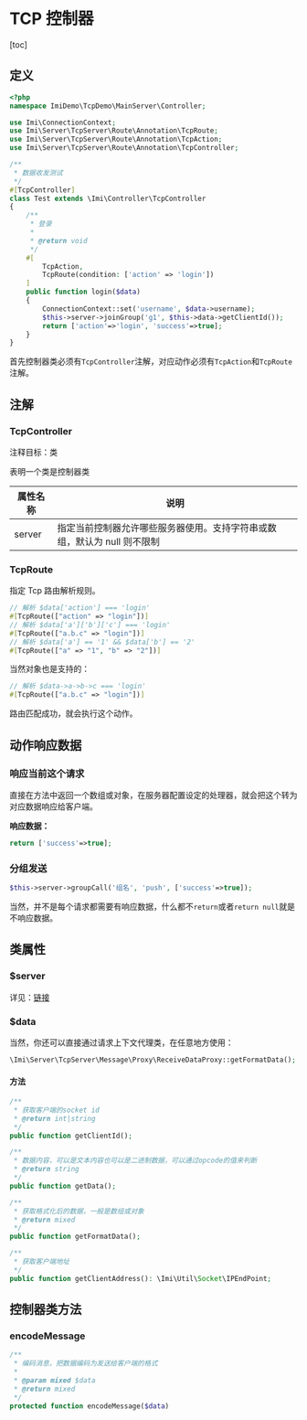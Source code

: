 # TCP 控制器

[toc]

## 定义

```php
<?php
namespace ImiDemo\TcpDemo\MainServer\Controller;

use Imi\ConnectionContext;
use Imi\Server\TcpServer\Route\Annotation\TcpRoute;
use Imi\Server\TcpServer\Route\Annotation\TcpAction;
use Imi\Server\TcpServer\Route\Annotation\TcpController;

/**
 * 数据收发测试
 */
#[TcpController]
class Test extends \Imi\Controller\TcpController
{
    /**
     * 登录
     * 
     * @return void
     */
    #[
        TcpAction,
        TcpRoute(condition: ['action' => 'login'])
    ]
    public function login($data)
    {
        ConnectionContext::set('username', $data->username);
        $this->server->joinGroup('g1', $this->data->getClientId());
        return ['action'=>'login', 'success'=>true];
    }
}
```

首先控制器类必须有`TcpController`注解，对应动作必须有`TcpAction`和`TcpRoute`注解。

## 注解

### TcpController

注释目标：类

表明一个类是控制器类

| 属性名称 | 说明 |
| ------------ | ------------ 
| server | 指定当前控制器允许哪些服务器使用。支持字符串或数组，默认为 null 则不限制 |

### TcpRoute

指定 Tcp 路由解析规则。

```php
// 解析 $data['action'] === 'login'
#[TcpRoute(["action" => "login"])]
// 解析 $data['a']['b']['c'] === 'login'
#[TcpRoute(["a.b.c" => "login"])]
// 解析 $data['a'] == '1' && $data['b'] == '2'
#[TcpRoute(["a" => "1", "b" => "2"])]
```

当然对象也是支持的：

```php
// 解析 $data->a->b->c === 'login'
#[TcpRoute(["a.b.c" => "login"])]
```

路由匹配成功，就会执行这个动作。

## 动作响应数据

### 响应当前这个请求

直接在方法中返回一个数组或对象，在服务器配置设定的处理器，就会把这个转为对应数据响应给客户端。

**响应数据：**

```php
return ['success'=>true];
```

### 分组发送

```php
$this->server->groupCall('组名', 'push', ['success'=>true]);
```

当然，并不是每个请求都需要有响应数据，什么都不`return`或者`return null`就是不响应数据。

## 类属性

### $server

详见：[链接](/v3.0/core/server.html)

### $data

当然，你还可以直接通过请求上下文代理类，在任意地方使用：

```php
\Imi\Server\TcpServer\Message\Proxy\ReceiveDataProxy::getFormatData();
```

#### 方法

```php
/**
 * 获取客户端的socket id
 * @return int|string
 */
public function getClientId();
```

```php
/**
 * 数据内容，可以是文本内容也可以是二进制数据，可以通过opcode的值来判断
 * @return string
 */
public function getData();
```

```php
/**
 * 获取格式化后的数据，一般是数组或对象
 * @return mixed
 */
public function getFormatData();
```

```php
/**
 * 获取客户端地址
 */
public function getClientAddress(): \Imi\Util\Socket\IPEndPoint;
```

## 控制器类方法

### encodeMessage

```php
/**
 * 编码消息，把数据编码为发送给客户端的格式
 *
 * @param mixed $data
 * @return mixed
 */
protected function encodeMessage($data)
```

